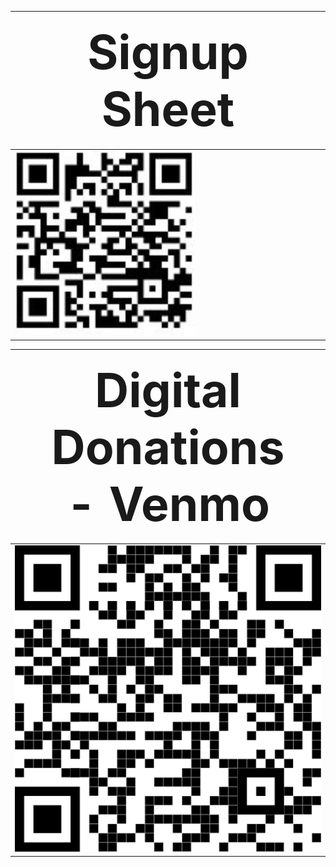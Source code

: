 <style>
th {
  font-size: 75px
}
</style>

| Signup Sheet |
|--------------|
| ![signupqr]  |

|Digital Donations - Venmo |
|---|
|![venmoqr]|

[link]: https://tylerhanyinwang.com
[signupqr]: ./ewu/gamersignupformqr.png "qr for signup"
[venmoqr]: ./ewu/venmoqr.png "qr to venmo"